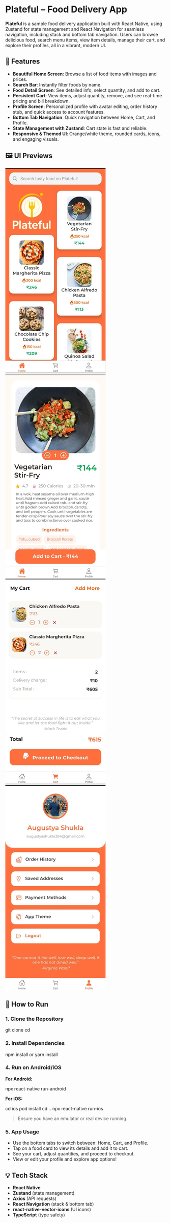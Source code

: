 # Plateful – Food Delivery App
**Plateful** is a sample food delivery application built with React Native, using Zustand for state management and React Navigation for seamless navigation, including stack and bottom tab navigation. Users can browse delicious food, search menu items, view item details, manage their cart, and explore their profiles, all in a vibrant, modern UI.

## 🌟 Features
- **Beautiful Home Screen**: Browse a list of food items with images and prices.
- **Search Bar**: Instantly filter foods by name.
- **Food Detail Screen**: See detailed info, select quantity, and add to cart.
- **Persistent Cart**: View items, adjust quantity, remove, and see real-time pricing and bill breakdown.
- **Profile Screen**: Personalized profile with avatar editing, order history stub, and quick access to account features.
- **Bottom Tab Navigation**: Quick navigation between Home, Cart, and Profile.
- **State Management with Zustand**: Cart state is fast and reliable.
- **Responsive & Themed UI**: Orange/white theme, rounded cards, icons, and engaging visuals.

## 🖼️ UI Previews
![Plateful HomeScreen](ui/plateful1.jpg)
![Plateful FoodScreen](ui/plateful3.jpg)
![Plateful CartScreen](ui/plateful2.jpg)
![Plateful ProfileScreen](ui/plateful4.jpg)


## 🚀 How to Run

### 1. Clone the Repository

git clone <your-repo-url>
cd <your-project-folder>

### 2. Install Dependencies

npm install
or
yarn install

### 4. Run on Android/iOS
**For Android:**

npx react-native run-android

**For iOS:**

cd ios
pod install
cd ..
npx react-native run-ios
> Ensure you have an emulator or real device running.

### 5. App Usage

- Use the bottom tabs to switch between: Home, Cart, and Profile.
- Tap on a food card to view its details and add it to cart.
- See your cart, adjust quantities, and proceed to checkout.
- View or edit your profile and explore app options!

## 💡 Tech Stack

- **React Native**
- **Zustand** (state management)
- **Axios** (API requests)
- **React Navigation** (stack & bottom tab)
- **react-native-vector-icons** (UI icons)
- **TypeScript** (type safety)


